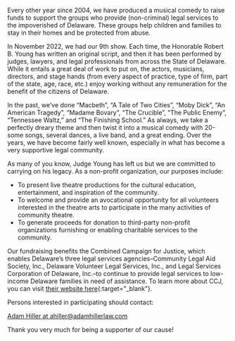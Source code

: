 Every other year since 2004, we have produced a musical comedy to raise funds to support the groups who provide (non-criminal) legal services to the impoverished of Delaware. These groups help children and families to stay in their homes and be protected from abuse.

In November 2022, we had our 9th show. Each time, the Honorable Robert B. Young has written an original script, and then it has been performed by judges, lawyers, and legal professionals from across the State of Delaware.  While it entails a great deal of work to put on, the actors, musicians, directors, and stage hands (from every aspect of practice, type of firm, part of the state, age, race, etc.) enjoy working without any remuneration for the benefit of the citizens of Delaware.

In the past, we’ve done “Macbeth”, “A Tale of Two Cities”, “Moby Dick”, “An American Tragedy”, “Madame Bovary”, “The Crucible”, “The Public Enemy”, “Tennessee Waltz,” and “The Finishing School.” As always, we take a perfectly dreary theme and then twist it into a musical comedy with 20-some songs, several dances, a live band, and a great ending. Over the years, we have become fairly well known, especially in what has become a very supportive legal community.

As many of you know, Judge Young has left us but we are committed to carrying on his legacy. As a non-profit organization, our purposes include:

* To present live theatre productions for the cultural education, entertainment, and inspiration of the community.
* To welcome and provide an avocational opportunity for all volunteers interested in the theatre arts to participate in the many activities of community theatre.
* To generate proceeds for donation to third-party non-profit organizations furnishing or enabling charitable services to the community.

Our fundraising benefits the Combined Campaign for Justice, which enables Delaware’s three legal services agencies–Community Legal Aid Society, Inc., Delaware Volunteer Legal Services, Inc., and Legal Services Corporation of Delaware, Inc.–to continue to provide legal services to low-income Delaware families in need of assistance. To learn more about CCJ, you can visit [their website here](https://delawareccj.org/){:target="_blank"}.

Persons interested in participating should contact:

[Adam Hiller at ahiller@adamhillerlaw.com](mailto:ahiller@adamhillerlaw.com)

Thank you very much for being a supporter of our cause!
